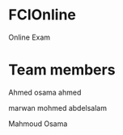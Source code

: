 # FCIOnline
Online Exam


# Team members

Ahmed osama ahmed 

marwan mohmed abdelsalam 

Mahmoud Osama 
